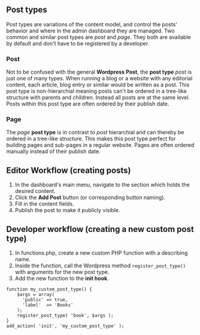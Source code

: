 ## Post types
Post types are variations of the content model, and control the posts' behavior and where in the admin dashboard they are managed. Two common and similar post types are *post* and *page*. They both are available by default and don't have to be registered by a developer. 

### Post
Not to be confused with the general **Wordpress Post**, the **post type** *post* is just one of many types. When running a blog or a website with any editorial content, each article, blog entry or similar would be written as a post. This post type is non-hierarchial meaning posts can't be ordered in a tree-like structure with parents and children. Instead all posts are at the same level. Posts within this post type are often ordered by their publish date.

### Page
The *page* **post type** is in contrast to *post* hierarchial and can thereby be ordered in a tree-like structure. This makes this post type perfect for building pages and sub-pages in a regular website. Pages are often ordered manually instead of their publish date.

## Editor Workflow (creating posts)
1. In the dashboard's main menu, navigate to the section which holds the desired content.
2. Click the **Add Post** button (or corresponding button naming).
3. Fill in the content fields.
4. Publish the post to make it publicly visible.

## Developer workflow (creating a new custom post type)
1. In functions.php, create a new custom PHP function with a describing name.
2. Inside the function, call the Wordpress method `register_post_type()` with arguments for the new post type.
3. Add the new function to the **init hook**.

```
function my_custom_post_type() {
    $args = array(
      'public' => true,
      'label'  => 'Books'
    );
    register_post_type( 'book', $args );
}
add_action( 'init', 'my_custom_post_type' ); 
```
